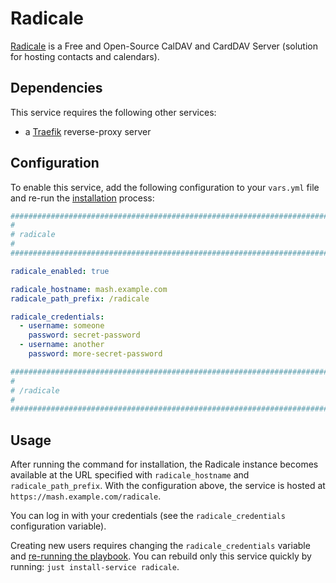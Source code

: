 <!--
SPDX-FileCopyrightText: 2023 Slavi Pantaleev

SPDX-License-Identifier: AGPL-3.0-or-later
-->

# Radicale

[Radicale](https://radicale.org/) is a Free and Open-Source CalDAV and CardDAV Server (solution for hosting contacts and calendars).


## Dependencies

This service requires the following other services:

- a [Traefik](traefik.md) reverse-proxy server


## Configuration

To enable this service, add the following configuration to your `vars.yml` file and re-run the [installation](../installing.md) process:

```yaml
########################################################################
#                                                                      #
# radicale                                                             #
#                                                                      #
########################################################################

radicale_enabled: true

radicale_hostname: mash.example.com
radicale_path_prefix: /radicale

radicale_credentials:
  - username: someone
    password: secret-password
  - username: another
    password: more-secret-password

########################################################################
#                                                                      #
# /radicale                                                            #
#                                                                      #
########################################################################
```

## Usage

After running the command for installation, the Radicale instance becomes available at the URL specified with `radicale_hostname` and `radicale_path_prefix`. With the configuration above, the service is hosted at `https://mash.example.com/radicale`.

You can log in with your credentials (see the `radicale_credentials` configuration variable).

Creating new users requires changing the `radicale_credentials` variable and [re-running the playbook](../installing.md). You can rebuild only this service quickly by running: `just install-service radicale`.
